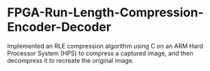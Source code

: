 # FPGA-Run-Length-Compression-Encoder-Decoder
 Implemented an RLE compression algorithm using C on an ARM Hard Processor System (HPS) to compress a captured image, and then decompress it to recreate the original image. 
